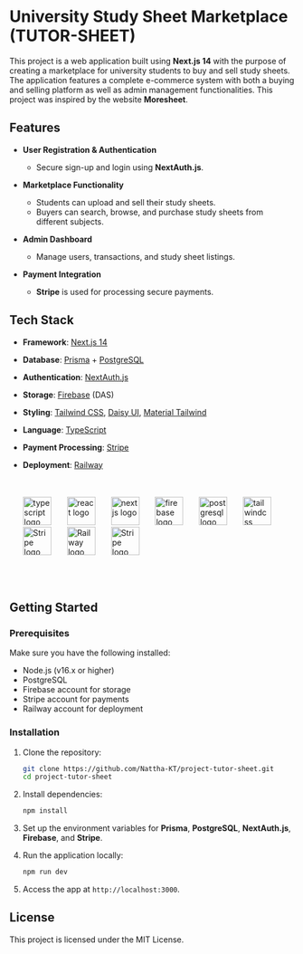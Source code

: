 # University Study Sheet Marketplace (TUTOR-SHEET)

This project is a web application built using **Next.js 14** with the purpose of creating a marketplace for university students to buy and sell study sheets. The application features a complete e-commerce system with both a buying and selling platform as well as admin management functionalities. This project was inspired by the website **Moresheet**.

## Features

- **User Registration & Authentication**
  - Secure sign-up and login using **NextAuth.js**.
  
- **Marketplace Functionality**
  - Students can upload and sell their study sheets.
  - Buyers can search, browse, and purchase study sheets from different subjects.
  
- **Admin Dashboard**
  - Manage users, transactions, and study sheet listings.

- **Payment Integration**
  - **Stripe** is used for processing secure payments.

## Tech Stack

- **Framework**: [Next.js 14](https://nextjs.org/)
- **Database**: [Prisma](https://www.prisma.io/) + [PostgreSQL](https://www.postgresql.org/)
- **Authentication**: [NextAuth.js](https://next-auth.js.org/)
- **Storage**: [Firebase](https://firebase.google.com/) (DAS)
- **Styling**: [Tailwind CSS](https://tailwindcss.com/), [Daisy UI](https://daisyui.com/), [Material Tailwind](https://www.material-tailwind.com/)
- **Language**: [TypeScript](https://www.typescriptlang.org/)
- **Payment Processing**: [Stripe](https://stripe.com/)
- **Deployment**: [Railway](https://railway.app/)

  <br/>
  <br/>

  <div align="left">
  <img src="https://cdn.jsdelivr.net/gh/devicons/devicon/icons/typescript/typescript-original.svg" height="50" alt="typescript logo"  />
  <img width="20" />
  <img src="https://cdn.jsdelivr.net/gh/devicons/devicon/icons/react/react-original.svg" height="50" alt="react logo"  />
  <img width="20" />
  <img src="https://cdn.jsdelivr.net/gh/devicons/devicon/icons/nextjs/nextjs-original.svg" height="50" alt="nextjs logo"  />
  <img width="20" />
  <img src="https://cdn.jsdelivr.net/gh/devicons/devicon/icons/firebase/firebase-plain.svg" height="50" alt="firebase logo"  />
  <img width="20" />
  <img src="https://cdn.jsdelivr.net/gh/devicons/devicon/icons/postgresql/postgresql-original.svg" height="50" alt="postgresql logo"  />
  <img width="20" />
  <img src="https://cdn.jsdelivr.net/gh/devicons/devicon/icons/tailwindcss/tailwindcss-original-wordmark.svg" height="50" alt="tailwindcss logo"  />
  <img width="20" />
  <img src="https://logos-world.net/wp-content/uploads/2022/12/Stripe-Emblem.png" height="50" alt="Stripe logo"  />
  <img width="20" />
  <img src="https://upload.wikimedia.org/wikipedia/commons/5/51/Railway_Logo.svg" height="50" alt="Railway logo"  />
  <img width="20" />
  <img src="https://img.daisyui.com/images/daisyui-logo/daisyui-logotype.svg" height="50" alt="Stripe logo"  />
  <img width="20" />
</div>


  <br/>
  <br/>

## Getting Started

### Prerequisites

Make sure you have the following installed:
- Node.js (v16.x or higher)
- PostgreSQL
- Firebase account for storage
- Stripe account for payments
- Railway account for deployment

### Installation

1. Clone the repository:

    ```bash
    git clone https://github.com/Nattha-KT/project-tutor-sheet.git
    cd project-tutor-sheet
    ```

2. Install dependencies:

    ```bash
    npm install
    ```

3. Set up the environment variables for **Prisma**, **PostgreSQL**, **NextAuth.js**, **Firebase**, and **Stripe**.

4. Run the application locally:

    ```bash
    npm run dev
    ```

5. Access the app at `http://localhost:3000`.

## License

This project is licensed under the MIT License.
